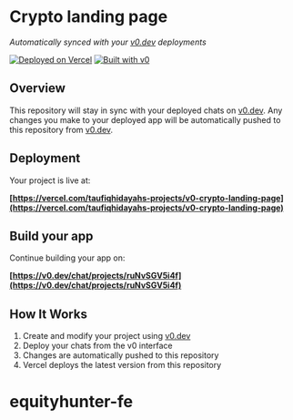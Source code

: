 # Crypto landing page

*Automatically synced with your [v0.dev](https://v0.dev) deployments*

[![Deployed on Vercel](https://img.shields.io/badge/Deployed%20on-Vercel-black?style=for-the-badge&logo=vercel)](https://vercel.com/taufiqhidayahs-projects/v0-crypto-landing-page)
[![Built with v0](https://img.shields.io/badge/Built%20with-v0.dev-black?style=for-the-badge)](https://v0.dev/chat/projects/ruNvSGV5i4f)

## Overview

This repository will stay in sync with your deployed chats on [v0.dev](https://v0.dev).
Any changes you make to your deployed app will be automatically pushed to this repository from [v0.dev](https://v0.dev).

## Deployment

Your project is live at:

**[https://vercel.com/taufiqhidayahs-projects/v0-crypto-landing-page](https://vercel.com/taufiqhidayahs-projects/v0-crypto-landing-page)**

## Build your app

Continue building your app on:

**[https://v0.dev/chat/projects/ruNvSGV5i4f](https://v0.dev/chat/projects/ruNvSGV5i4f)**

## How It Works

1. Create and modify your project using [v0.dev](https://v0.dev)
2. Deploy your chats from the v0 interface
3. Changes are automatically pushed to this repository
4. Vercel deploys the latest version from this repository
# equityhunter-fe
